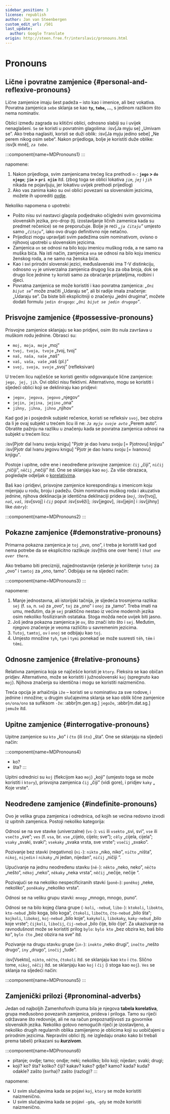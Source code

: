 ```yaml
---
sidebar_position: 3
license: republish
author: Jan van Steenbergen
custom_edit_url: /501
last_update:
  author: Google Translate
origin: http://steen.free.fr/interslavic/pronouns.html
---
```


# Pronouns

## Lične i povratne zamjenice \{#personal-and-reflexive-pronouns}

Lične zamjenice imaju šest padeža – isto kao i imenice, ali bez vokativa. Povratna zamjenica `sebe` sklanja se kao **`ty`, `tebe`, ...**, s jedinom razlikom što nema nominativ.

Oblici između zagrada su klitični oblici, odnosno slabiji su i uvijek nenaglašeni. `Se` se koristi u povratnim glagolima: :isv[Ja myju se] „Umivam se”. Ako treba naglasiti, koristi se duži oblik: :isv[Ja myju jedino sebe] „Ne perem nikog osim sebe“. Nakon prijedloga, bolje je koristiti duže oblike: :isv[k mně], _`za tebe`_.

:::component{name=MDPronouns1}
:::

napomene:

1. Nakon prijedloga, svim zamjenicama trećeg lica prethodi `n-`: **`jego` > `do njego`**; **`jim` > `pri njim`** itd. (zbog toga se oblici lokativa _`jim`_, _`jej`_ i _`jih`_ nikada ne pojavljuju, jer lokativu uvijek prethodi prijedlog)
2. Ako vas zanima kako su ovi oblici povezani sa slovenskim jezicima, možete ih uporediti [ovdje][1].

Nekoliko napomena o upotrebi:

- Pošto nisu svi nastavci glagola podjednako očigledni svim govornicima slovenskih jezika, pro-drop (tj. izostavljanje ličnih zamenica kada su predmet rečenice) se ne preporučuje. Bolje je reći _„`ja čitaju`”_ umjesto samo _„`čitaju`”_, iako ovo drugo definitivno nije netačno.
- Prijedlozi mogu upravljati svim padežima osim nominativom, ovisno o njihovoj upotrebi u slovenskim jezicima.
- Zamjenica `on` se odnosi na bilo koju imenicu muškog roda, a ne samo na muška bića. Na isti način, zamjenica `ona` se odnosi na bilo koju imenicu ženskog roda, a ne samo na ženska bića.
- Kao i svi prirodni slovenski jezici, međuslavenski ima T-V distinkciju, odnosno `vy` je univerzalna zamjenica drugog lica za oba broja, dok se drugo lice jednine `ty` koristi samo za obraćanje prijateljima, rodbini i djeci.
- Povratna zamjenica se može koristiti i kao povratna zamjenica: _„`Oni bijut se`”_ može značiti „Udaraju se”, ali bi radije imala značenje: „Udaraju se”. Da biste bili eksplicitniji o značenju „jedni drugima“, možete dodati formulu `jedin drugogo`: _„`Oni bijut se jedin drugogo`”_.

## Prisvojne zamjenice \{#possessive-pronouns}

Prisvojne zamjenice sklanjaju se kao pridjevi, osim što nula završava u muškom rodu jednine. Obrasci su:

- `moj, moja, moje` „moj”
- `tvoj, tvoja, tvoje` „tvoj, tvoj”
- `naš, naša, naše` „naš”
- `vaš, vaša, vaše` „vaš (pl.)”
- `svoj, svoja, svoje` „svoj” (refleksivan)

U trećem licu najčešće se koristi genitiv odgovarajuće lične zamjenice: `jego, jej, jih`. Ovi oblici nisu flektivni. Alternativno, mogu se koristiti i sljedeći oblici koji se dekliniraju kao pridjevi:

- `jegov, jegova, jegovo` „njegov”
- `jejin, jejina, jejino` „ona”
- `jihny, jihna, jihno` „njihov”

Kad god je i posjednik subjekt rečenice, koristi se refleksiv `svoj`, bez obzira da li je ovaj subjekt u trećem licu ili ne: _`Ja myju svoje avto`_ „Perem auto”. Obratite pažnju na razliku u značenju kada se povratna zamjenica odnosi na subjekt u trećem licu:

:isv[Pjotr dal Ivanu svoju knigu] "Pjotr je dao Ivanu svoju \[= Pjotrovu] knjigu"
:isv[Pjotr dal Ivanu jegovu knigu] "Pjotr je dao Ivanu svoju \[= Ivanovu] knjigu".

Postoje i upitne, odre ene i neodređene prisvojne zamjenice: `čij` „čiji”, `ničij` „ničiji”, `něčij` „nečiji” itd. One se sklanjaju kao `moj`. Za više obrazaca, pogledajte odjeljak o [korelativima][2].

Baš kao i pridjevi, prisvojne zamjenice korespondiraju s imenicom koju mijenjaju u rodu, broju i padežu. Osim nominativa muškog roda i akuzativa jednine, njihova deklinacija je identična deklinaciji prideva (_`moj`_, :isv[tvoj], _`naš`_, _`vaš`_, :isv[svoj] i _`čij`_ poput :isv[svěži]; :isv[jegov], :isv[jejin] i :isv[jihny] like _`dobry`_):

:::component{name=MDPronouns2}
:::

## Pokazne zamjenice \{#demonstrative-pronouns}

Primarna pokazna zamjenica je `toj` „ovo, ono”, i treba je koristiti kad god nema potrebe da se eksplicitno razlikuje :isv[this one over here] i _`that one over there`_.

Ako trebamo biti precizniji, najjednostavnije rješenje je korištenje `tutoj` za „ovo” i `tamtoj` za „ono, tamo”. Odbijaju se na sljedeći način:

:::component{name=MDPronouns3}
:::

napomene:

1. Manje jednostavna, ali istorijski tačnija, je sljedeća trosmjerna razlika: `sej` (f. `sa`, n. `se`) za „ovo”, `toj` za „ono” i `onoj` za „tamo“. Treba imati na umu, međutim, da je `sej` praktično nestao iz većine modernih jezika osim nekoliko fosiliziranih ostataka. Stoga možda neće uvijek biti jasno.
2. Još jedna pokazna zamjenica je `ov`, što znači isto što i `sej`. Međutim, njegovo značenje je veoma različito u savremenim jezicima.
3. `Tutoj`, `tamtoj`, `ov` i `onoj` se odbijaju kao `toj`.
4. Umjesto množine `tyh`, `tym` i `tymi` ponekad se može susresti `těh`, `těm` i `těmi`.

## Odnosne zamjenice \{#relative-pronouns}

Relativna zamjenica koja se najčešće koristi je `ktory`. Fleksira se kao običan pridjev. Alternativno, može se koristiti i južnoslovenski `koj` (spregnuto kao `moj`). Njihova značenja su identična i mogu se koristiti naizmenično.

Treća opcija je arhaičnija `iže` – koristi se u nominativu za sve rodove, i jednine i množine; u drugim slučajevima sklanja se kao oblik lične zamjenice `on/ona/ono` sa sufiksom `-že`: :abbr[m.gen.sg.] `jegože`, :abbr[m.dat.sg.] `jemuže` itd.

## Upitne zamjenice \{#interrogative-pronouns}

Upitne zamjenice su `kto` „ko” i `čto` (ili `što`) „šta”. One se sklanjaju na sljedeći način:

:::component{name=MDPronouns4}
* ko?
* šta?
:::

Upitni odrednici su `koj` (flekcijom kao `moj`) „koji” (umjesto toga se može koristiti i `ktory`), prisvojna zamjenica `čij` „čiji” (vidi gore), i pridjev `kaky` „ Koje vrste".

## Neodređene zamjenice \{#indefinite-pronouns}

Ovo je velika grupa zamjenica i odrednica, od kojih se većina redovno izvodi iz upitnih zamjenica. Postoji nekoliko kategorija:

Odnosi se na sve stavke (univerzalne) (`vs-`): `vsi` ili `vsekto` „svi, svi”, `vse` ili `vsečto` „sve”; `ves` (f. `vsa`, br. `vse` „cijelo, cijelo; sve”); `cěly` „cijela, cijela”; `vsaky` „svaki, svaki”; `vsekaky` „svaka vrsta, sve vrste”; `vsečij` „svako”.

Pozivanje bez stavki (negativno) (`ni-`): `nikto` „niko, niko”, `ničto` „ništa”, `nikoj`, `nijedin` i `nikaky` „ni jedan, nijedan”, `ničij` „ničiji ”.

Upućivanje na jednu neodređenu stavku (`ně-`): `někto` „neko, neko”, `něčto` „nešto”, `někoj` „neko”, `někaky` „neka vrsta”, `něčij` „nečije, nečije ”.

Pozivajući se na nekoliko nespecificiranih stavki (`poně–`): `poněkoj` „neke, nekoliko”, `poněkaky` „nekoliko vrsta”.

Odnosi se na veliku grupu stavki: `mnogy` „mnogo, mnogo, puno“.

Odnosi se na bilo kojeg člana grupe (`-koli`, `-nebud`, `libo-`): `ktokoli`, `libokto`, `kto-nebud` „bilo koga, bilo koga“, `čtokoli`, `libočto`, `čto-nebud` „bilo šta“; `kojkoli`, `libokoj`, `koj-nebud` „bilo koje“, `kakykoli`, `libokaky`, `kaky-nebud` „bilo koje vrste“; `čijkoli`, `libočij`, `čij-nebud` „bilo čije, bilo čije“. Za ukazivanje na ravnodušnost može se koristiti prilog `bylo`: `bylo kto` „bez obzira ko, baš bilo ko”, `bylo čto` „bez obzira na sve” itd.

Pozivanje na drugu stavku grupe (`in-`): `inokto` „neko drugi”, `inočto` „nešto drugo”, `iny` „drugo”, `inočij` „tuđe”.

:isv[Vsekto], `nikto`, `něčto`, `čtokoli` itd. se sklanjaju kao `kto` i `čto`. Slično tome, `nikoj`, `něčij` itd. se sklanjaju kao `koj` i `čij` (i stoga kao `moj`). `Ves` se sklanja na sljedeći način:

:::component{name=MDPronouns5}
:::

## Zamjenički prilozi \{#pronominal-adverbs}

Jedan od najboljih Zamenhofovih izuma bila je njegova **tabela korelativa**, grupa međusobno povezanih zamjenica, prideva i priloga. Tamo su riječi održavane što redovnije, ali ne na račun prepoznatljivosti za govornike slovenskih jezika. Nekoliko gotovo nemogućih riječi je izostavljeno, a nekoliko drugih regularnih oblika zamijenjeno je oblicima koji su uobičajeni u prirodnim jezicima. Nepravilni oblici (tj. ne izgledaju onako kako bi trebali prema tabeli) prikazani su _**kurzivom**_.

:::component{name=MDPronouns6}
* pitanje; ovdje; tamo; ondje; neki; nekoliko; bilo koji; nijedan; svaki; drugi;
* koji? ko? šta? koliko? čiji? kakav? kako? gdje? kamo? kada? kuda? odakle? zašto (svrha)? zašto (razlog)?
:::

napomene:

- U svim slučajevima kada se pojavi `koj`, `ktory` se može koristiti naizmenično.
- U svim slučajevima kada se pojavi `-gda`, `-gdy` se može koristiti naizmenično.

[1]: http://steen.free.fr/interslavic/slavic_pronouns.html
[2]: #pronominal_adverbs
